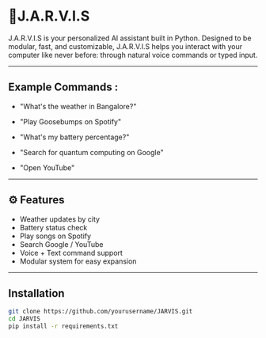 # 🤖J.A.R.V.I.S

J.A.R.V.I.S is your personalized AI assistant built in Python. Designed to be modular, fast, and customizable, J.A.R.V.I.S helps you interact with your computer like never before: through natural voice commands or typed input.

---
##  Example Commands : 

- "What's the weather in Bangalore?"

- "Play Goosebumps on Spotify"

- "What's my battery percentage?"

- "Search for quantum computing on Google"

- "Open YouTube"


---

## ⚙️ Features

-  Weather updates by city  
-  Battery status check  
-  Play songs on Spotify  
-  Search Google / YouTube  
-  Voice + Text command support  
-  Modular system for easy expansion  

---

##  Installation

```bash
git clone https://github.com/yourusername/JARVIS.git
cd JARVIS
pip install -r requirements.txt

